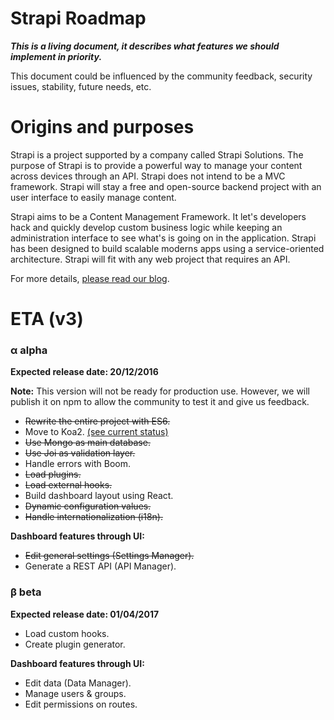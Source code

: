 # Strapi Roadmap

***This is a living document, it describes what features we should implement in priority.***

This document could be influenced by the community feedback, security issues, stability, future needs, etc.

# Origins and purposes

Strapi is a project supported by a company called Strapi Solutions. The purpose of Strapi is to provide a powerful way to manage your content across devices through an API. Strapi does not intend to be a MVC framework. Strapi will stay a free and open-source backend project with an user interface to easily manage content.

Strapi aims to be a Content Management Framework. It let's developers hack and quickly develop custom business logic while keeping an administration interface to see what's is going on in the application. Strapi has been designed to build scalable moderns apps using a service-oriented architecture. Strapi will fit with any web project that requires an API.

For more details, [please read our blog](http://blog.strapi.io).

# ETA (v3)

### α alpha
**Expected release date: 20/12/2016**

**Note:** This version will not be ready for production use. However, we will publish it on npm to allow the community to test it and give us feedback.

* ~~Rewrite the entire project with ES6.~~
* Move to Koa2. [(see current status)](https://github.com/strapi/strapi/issues/41)
* ~~Use Mongo as main database.~~
* ~~Use Joi as validation layer.~~
* Handle errors with Boom.
* ~~Load plugins.~~
* ~~Load external hooks.~~
* Build dashboard layout using React.
* ~~Dynamic configuration values.~~
* ~~Handle internationalization (i18n).~~

**Dashboard features through UI:**

* ~~Edit general settings (Settings Manager).~~
* Generate a REST API (API Manager).

### β beta
**Expected release date: 01/04/2017**

* Load custom hooks.
* Create plugin generator.

**Dashboard features through UI:**

* Edit data (Data Manager).
* Manage users & groups.
* Edit permissions on routes.
